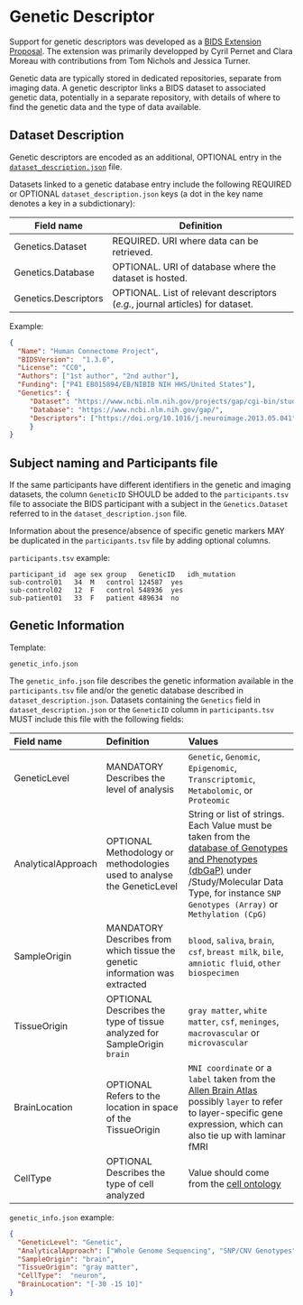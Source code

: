 # Genetic Descriptor

Support for genetic descriptors was developed as a [BIDS Extension
Proposal](../06-extensions.md#bids-extension-proposals).
The extension was primarily developped by Cyril Pernet and Clara Moreau with
contributions from Tom Nichols and Jessica Turner.

Genetic data are typically stored in dedicated repositories,
separate from imaging data.
A genetic descriptor links a BIDS dataset to associated genetic data,
potentially in a separate repository,
with details of where to find the genetic data and the type of data available.

## Dataset Description

Genetic descriptors are encoded as an additional, OPTIONAL entry in the
[`dataset_description.json`](../03-modality-agnostic-files.md#dataset_descriptionjson)
file.

Datasets linked to a genetic database entry include the following REQUIRED or OPTIONAL
`dataset_description.json` keys (a dot in the key name denotes a key in a subdictionary):

| Field name           | Definition                                                                     |
|----------------------|--------------------------------------------------------------------------------|
| Genetics.Dataset     | REQUIRED. URI where data can be retrieved.                                     |
| Genetics.Database    | OPTIONAL. URI of database where the dataset is hosted.                         |
| Genetics.Descriptors | OPTIONAL. List of relevant descriptors (*e.g.*, journal articles) for dataset. |

Example:

```JSON
{
  "Name": "Human Connectome Project",
  "BIDSVersion":  "1.3.0",
  "License": "CC0",
  "Authors": ["1st author", "2nd author"],
  "Funding": ["P41 EB015894/EB/NIBIB NIH HHS/United States"],
  "Genetics": {
     "Dataset": "https://www.ncbi.nlm.nih.gov/projects/gap/cgi-bin/study.cgi?study_id=phs001364.v1.p1",
     "Database": "https://www.ncbi.nlm.nih.gov/gap/",
     "Descriptors": ["https://doi.org/10.1016/j.neuroimage.2013.05.041"]
     }
}
```

## Subject naming and Participants file

If the same participants have different identifiers in the genetic and imaging datasets,
the column `GeneticID` SHOULD be added to the `participants.tsv` file to associate
the BIDS participant with a subject in the `Genetics.Dataset` referred to in the
`dataset_description.json` file.

Information about the presence/absence of specific genetic markers MAY be duplicated
in the `participants.tsv` file by adding optional columns.

`participants.tsv` example:

```Text
participant_id	age	sex	group	GeneticID	idh_mutation
sub-control01	34	M	control	124587	yes
sub-control02	12	F	control	548936	yes
sub-patient01	33	F	patient	489634	no
```

## Genetic Information

Template:

```Text
genetic_info.json
```

The `genetic_info.json` file describes the genetic information available in the
`participants.tsv` file and/or the genetic database described in
`dataset_description.json`.
Datasets containing the `Genetics` field in `dataset_description.json` or the
`GeneticID` column in `participants.tsv` MUST include this file with the following
fields:

| Field name         | Definition                                                                  | Values                                                                                                                                                                       |
| :----------------- | :-------------------------------------------------------------------------- | :--------------------------------------------------------------------------------------------------------------------------------------------------------------------------- |
| GeneticLevel       | MANDATORY Describes the level of analysis                                   | `Genetic`, `Genomic`, `Epigenomic`, `Transcriptomic`, `Metabolomic`, or `Proteomic`                                                                                          |
| AnalyticalApproach | OPTIONAL Methodology or methodologies used to analyse the GeneticLevel      | String or list of strings. Each Value must be taken from the [database of Genotypes and Phenotypes (dbGaP)][gapsolr] under /Study/Molecular Data Type, for instance `SNP Genotypes (Array)` or `Methylation (CpG)`           |
| SampleOrigin       | MANDATORY Describes from which tissue the genetic information was extracted | `blood`, `saliva`, `brain`, `csf`, `breast milk`, `bile`, `amniotic fluid`, `other biospecimen`                                                                              |
| TissueOrigin       | OPTIONAL Describes the type of tissue analyzed for SampleOrigin `brain`     | `gray matter`, `white matter`, `csf`, `meninges`, `macrovascular` or `microvascular`                                                                                         |
| BrainLocation      | OPTIONAL Refers to the location in space of the TissueOrigin                | `MNI coordinate` or a `label` taken from the [Allen Brain Atlas][allen] possibly `layer` to refer to layer-specific gene expression, which can also tie up with laminar fMRI |
| CellType           | OPTIONAL Describes the type of cell analyzed                                | Value should come from the [cell ontology][ontology]                                                                                                                         |

`genetic_info.json` example:

```JSON
{
  "GeneticLevel": "Genetic",
  "AnalyticalApproach": ["Whole Genome Sequencing", "SNP/CNV Genotypes"],
  "SampleOrigin": "brain",
  "TissueOrigin": "gray matter",
  "CellType":  "neuron",
  "BrainLocation": "[-30 -15 10]"
}
```

[allen]: http://atlas.brain-map.org/atlas?atlas=265297125&plate=112360888&structure=4392&x=40348.15104166667&y=46928.75&zoom=-7&resolution=206.60&z=3
[ontology]: http://obofoundry.org/ontology/cl.html
[gapsolr]: https://www.ncbi.nlm.nih.gov/projects/gapsolr/facets.html
